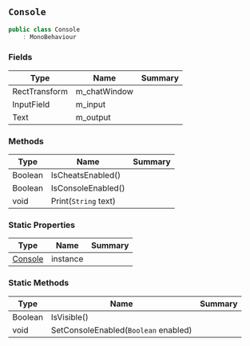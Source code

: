 ## `Console`

```csharp
public class Console
    : MonoBehaviour

```

### Fields

| Type | Name | Summary | 
| --- | --- | --- | 
| RectTransform | m_chatWindow |  | 
| InputField | m_input |  | 
| Text | m_output |  | 


### Methods

| Type | Name | Summary | 
| --- | --- | --- | 
| Boolean | IsCheatsEnabled() |  | 
| Boolean | IsConsoleEnabled() |  | 
| void | Print(`String` text) |  | 


### Static Properties

| Type | Name | Summary | 
| --- | --- | --- | 
| [Console](./Console.md) | instance |  | 


### Static Methods

| Type | Name | Summary | 
| --- | --- | --- | 
| Boolean | IsVisible() |  | 
| void | SetConsoleEnabled(`Boolean` enabled) |  | 


